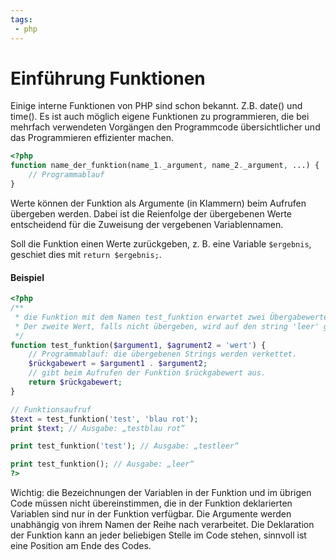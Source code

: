 ```yaml
---
tags:
 - php
---
```

# Einführung Funktionen


Einige interne Funktionen von PHP sind schon bekannt. Z.B. date() und time(). Es ist auch möglich eigene Funktionen zu programmieren, die bei mehrfach verwendeten Vorgängen den Programmcode übersichtlicher und das Programmieren effizienter machen.

```php
<?php
function name_der_funktion(name_1._argument, name_2._argument, ...) {
	// Programmablauf
}
```

Werte können der Funktion als Argumente (in Klammern) beim Aufrufen übergeben werden. Dabei ist die Reienfolge der übergebenen Werte entscheidend für die Zuweisung der vergebenen Variablennamen.

Soll die Funktion einen Werte zurückgeben, z. B. eine Variable `$ergebnis`, geschiet dies mit `return $ergebnis;`.

#### Beispiel
```php
<?php
/**
 * die Funktion mit dem Namen test_funktion erwartet zwei Übergabewerte.
 * Der zweite Wert, falls nicht übergeben, wird auf den string 'leer' gesetzt.
 */
function test_funktion($argument1, $agrument2 = 'wert') {
 	// Programmablauf: die übergebenen Strings werden verkettet.
   	$rückgabewert = $argument1 . $argument2;
 	// gibt beim Aufrufen der Funktion $rückgabewert aus.
 	return $rückgabewert;	
}

// Funktionsaufruf
$text = test_funktion('test', 'blau rot');
print $text; // Ausgabe: „testblau rot“

print test_funktion('test'); // Ausgabe: „testleer“

print test_funktion(); // Ausgabe: „leer“
?>
```

Wichtig: die Bezeichnungen der Variablen in der Funktion und im übrigen Code müssen nicht übereinstimmen, die in der Funktion deklarierten Variablen sind nur in der Funktion verfügbar. Die Argumente werden unabhängig von ihrem Namen der Reihe nach verarbeitet. Die Deklaration der Funktion kann an jeder beliebigen Stelle im Code stehen, sinnvoll ist eine Position am Ende des Codes.
